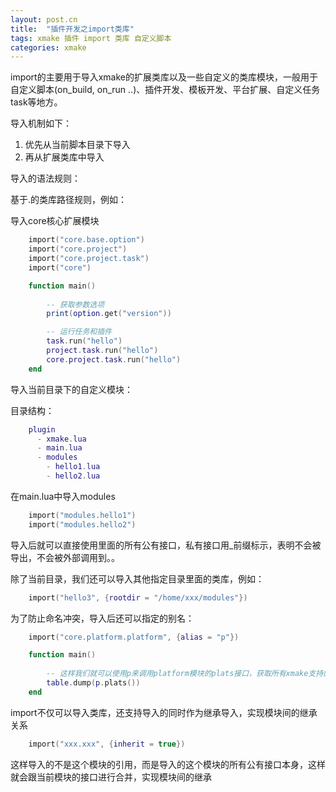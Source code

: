 ```yaml
---
layout: post.cn
title:  "插件开发之import类库"
tags: xmake 插件 import 类库 自定义脚本
categories: xmake
---
```


import的主要用于导入xmake的扩展类库以及一些自定义的类库模块，一般用于 自定义脚本(on_build, on_run ..)、插件开发、模板开发、平台扩展、自定义任务task等地方。

导入机制如下：

1. 优先从当前脚本目录下导入
2. 再从扩展类库中导入

导入的语法规则：

基于.的类库路径规则，例如：

导入core核心扩展模块

```lua
    import("core.base.option")
    import("core.project")
    import("core.project.task")
    import("core")

    function main()
        
        -- 获取参数选项
        print(option.get("version"))

        -- 运行任务和插件
        task.run("hello")
        project.task.run("hello")
        core.project.task.run("hello")
    end
```



导入当前目录下的自定义模块：

目录结构：

```lua
    plugin
      - xmake.lua
      - main.lua
      - modules
        - hello1.lua
        - hello2.lua
```

在main.lua中导入modules

```lua
    import("modules.hello1")
    import("modules.hello2")
```

导入后就可以直接使用里面的所有公有接口，私有接口用_前缀标示，表明不会被导出，不会被外部调用到。。

除了当前目录，我们还可以导入其他指定目录里面的类库，例如：

```lua
    import("hello3", {rootdir = "/home/xxx/modules"})
```

为了防止命名冲突，导入后还可以指定的别名：

```lua
    import("core.platform.platform", {alias = "p"})

    function main()
     
        -- 这样我们就可以使用p来调用platform模块的plats接口，获取所有xmake支持的平台列表了
        table.dump(p.plats())
    end
```

import不仅可以导入类库，还支持导入的同时作为继承导入，实现模块间的继承关系

```lua
    import("xxx.xxx", {inherit = true})
```

这样导入的不是这个模块的引用，而是导入的这个模块的所有公有接口本身，这样就会跟当前模块的接口进行合并，实现模块间的继承
